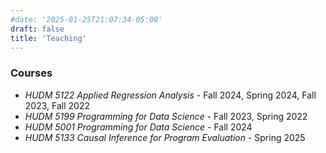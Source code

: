 ```yaml
---
#date: '2025-01-25T21:07:34-05:00'
draft: false
title: 'Teaching'
---
```


### Courses

- *HUDM 5122 Applied Regression Analysis* - Fall 2024, Spring 2024, Fall 2023, Fall 2022
- *HUDM 5199 Programming for Data Science* - Fall 2023, Spring 2022
- *HUDM 5001 Programming for Data Science* - Fall 2024
- *HUDM 5133 Causal Inference for Program Evaluation* - Spring 2025
